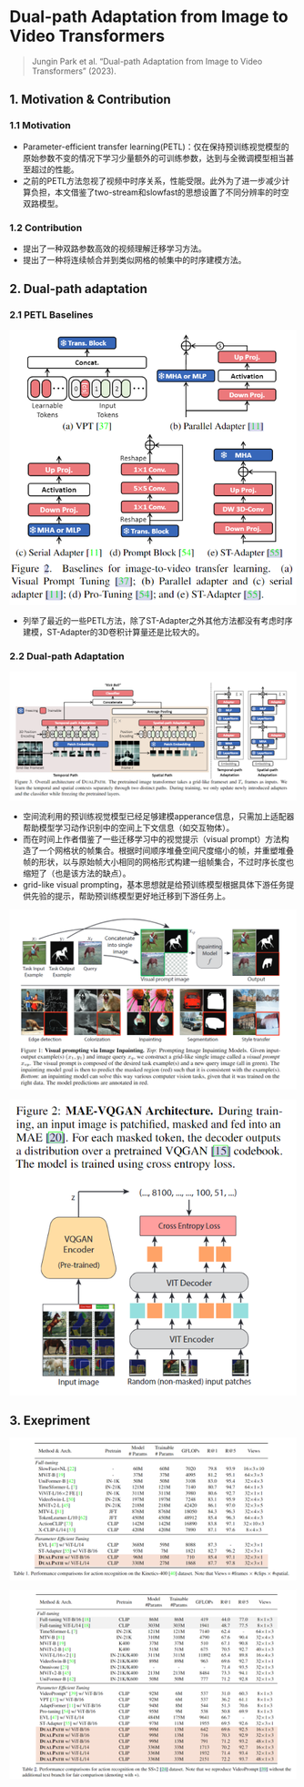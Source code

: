 # Dual-path Adaptation from Image to Video Transformers

>Jungin Park et al. “Dual-path Adaptation from Image to Video Transformers” (2023).

## 1. Motivation & Contribution

### 1.1 Motivation

- Parameter-efficient transfer learning(PETL)：仅在保持预训练视觉模型的原始参数不变的情况下学习少量额外的可训练参数，达到与全微调模型相当甚至超过的性能。
- 之前的PETL方法忽视了视频中时序关系，性能受限。此外为了进一步减少计算负担，本文借鉴了two-stream和slowfast的思想设置了不同分辨率的时空双路模型。

### 1.2 Contribution

- 提出了一种双路参数高效的视频理解迁移学习方法。
- 提出了一种将连续帧合并到类似网格的帧集中的时序建模方法。

## 2. Dual-path adaptation

### 2.1 PETL Baselines

![1](images/DualpathAda_1.png)

- 列举了最近的一些PETL方法，除了ST-Adapter之外其他方法都没有考虑时序建模，ST-Adapter的3D卷积计算量还是比较大的。

### 2.2 Dual-path Adaptation

![2](images/DualpathAda_2.png)

- 空间流利用的预训练视觉模型已经足够建模apperance信息，只需加上适配器帮助模型学习动作识别中的空间上下文信息（如交互物体）。
- 而在时间上作者借鉴了一些迁移学习中的视觉提示（visual prompt）方法构造了一个网格状的帧集合。根据时间顺序堆叠空间尺度缩小的帧，并重塑堆叠帧的形状，以与原始帧大小相同的网格形式构建一组帧集合，不过时序长度也缩短了（也是该方法的缺点）。
- grid-like visual prompting，基本思想就是给预训练模型根据具体下游任务提供先验的提示，帮助预训练模型更好地迁移到下游任务上。

![3](images/MAE-VQGAN_1.png)

![4](images/MAE-VQGAN_2.png)

## 3. Exepriment

![5](images/DualpathAda_3.png)

![6](images/DualpathAda_4.png)
